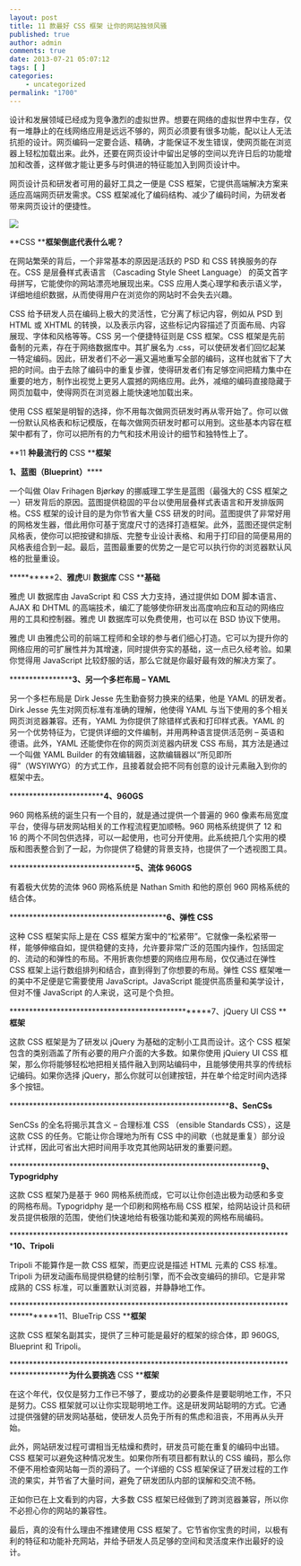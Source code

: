 ```yaml
---
layout: post
title: 11 款最好 CSS 框架 让你的网站独领风骚
published: true
author: admin
comments: true
date: 2013-07-21 05:07:12
tags: [ ]
categories:
    - uncategorized
permalink: "1700"
---
```

设计和发展领域已经成为竞争激烈的虚拟世界。想要在网络的虚拟世界中生存，仅有一堆静止的在线网络应用是远远不够的，网页必须要有很多功能，配以让人无法抗拒的设计。网页编码一定要合适、精确，才能保证不发生错误，使网页能在浏览器上轻松加载出来。此外，还要在网页设计中留出足够的空间以充许日后的功能增加和改善，这样做才能让更多与时俱进的特征能加入到网页设计中。

网页设计员和研发者可用的最好工具之一便是 CSS 框架，它提供高端解决方案来适应高端网页研发需求。CSS 框架减化了编码结构、减少了编码时间，为研发者带来网页设计的便捷性。

![][1]

**CSS ****框架倒底代表什么呢？**

在网站繁荣的背后，一个非常基本的原因是活跃的 PSD 和 CSS 转换服务的存在。CSS 是层叠样式表语言 （Cascading Style Sheet Language） 的英文首字母拼写，它能使你的网站漂亮地展现出来。CSS 应用人类心理学和表示语义学，详细地组织数据，从而使得用户在浏览你的网站时不会失去兴趣。

CSS 给予研发人员在编码上极大的灵活性，它分离了标记内容，例如从 PSD 到 HTML 或 XHTML 的转换，以及表示内容，这些标记内容描述了页面布局、内容展现、字体和风格等等。CSS 另一个便捷特征则是 CSS 框架。CSS 框架是先前备制的元素，存在于网络数据库中。其扩展名为 .css，可以使研发者们回忆起某一特定编码。因此，研发者们不必一遍又遍地重写全部的编码，这样也就省下了大把的时间。由于去除了编码中的重复步骤，使得研发者们有足够空间把精力集中在重要的地方，制作出视觉上更另人震撼的网络应用。此外，减缩的编码直接隐藏于网页加载中，使得网页在浏览器上能快速地加载出来。

使用 CSS 框架是明智的选择，你不用每次做网页研发时再从零开始了。你可以做一份默认风格表和标记模版，在每次做网页研发时都可以用到。这些基本内容在框架中都有了，你可以把所有的力气和技术用设计的细节和独特性上了。

**11 ****种最流行的**** CSS ****框架**

**1、****蓝图****（****Blueprint****）******

一个叫做 Olav Frihagen Bjørkøy 的挪威理工学生是蓝图（最强大的 CSS 框架之一）研发背后的原因。蓝图提供稳固的平台以使用层叠样式表语言和开发排版网格。CSS 框架的设计目的是为你节省大量 CSS 研发的时间。蓝图提供了非常好用的网格发生器，借此用你可基于宽度尺寸的选择打造框架。此外，蓝图还提供定制风格表，使你可以把按键和排版、完整专业设计表格、和用于打印目的简便易用的风格表组合到一起。最后，蓝图最重要的优势之一是它可以执行你的浏览器默认风格的批量重设。

**********2、****雅虎****UI ****数据库**** CSS ****基础**

雅虎 UI 数据库由 JavaScript 和 CSS 大力支持，通过提供如 DOM 脚本语言、AJAX 和 DHTML 的高端技术，编汇了能够使你研发出高度响应和互动的网络应用的工具和控制器。雅虎 UI 数据库可以免费使用，也可以在 BSD 协议下使用。

雅虎 UI 由雅虎公司的前端工程师和全球的参与者们细心打造。它可以为提升你的网络应用的可扩展性并为其增速，同时提供夯实的基础，这一点已久经考验。如果你觉得用 JavaScript 比较舒服的话，那么它就是你最好最有效的解决方案了。

******************3、****另一个多栏布局**** – YAML**

另一个多栏布局是 Dirk Jesse 先生勤奋努力换来的结果，他是 YAML 的研发者。Dirk Jesse 先生对网页标准有准确的理解，他使得 YAML 与当下使用的多个相关网页浏览器兼容。还有，YAML 为你提供了除错样式表和打印样式表。YAML 的另一个优势特征为，它提供详细的文件编制，并用两种语言提供活范例 – 英语和德语。此外，YAML 还能使你在你的网页浏览器内研发 CSS 布局，其方法是通过一个叫做 YAML Builder 的有效编辑器，这款编辑器以“所见即所得”（WSYIWYG）的方式工作，且接着就会把不同有创意的设计元素融入到你的框架中去。

**************************4、960GS**

960 网格系统的诞生只有一个目的，就是通过提供一个普遍的 960 像素布局宽度平台，使得与研发网站相关的工作程流程更加顺畅。960 网格系统提供了 12 和 16 的两个不同包供选择，可以一起使用，也可分开使用。此系统把几个实用的模版和图表整合到了一起，为你提供了稳健的背景支持，也提供了一个透视图工具。

**********************************5、****流体**** 960GS**

有着极大优势的流体 960 网格系统是 Nathan Smith 和他的原创 960 网格系统的结合体。

******************************************6、****弹性**** CSS**

这种 CSS 框架实际上是在 CSS 框架方案中的“松紧带”。它就像一条松紧带一样，能够伸缩自如，提供稳健的支持，允许要非常广泛的范围内操作，包括固定的、流动的和弹性的布局。不用折衷你想要的网络应用布局，仅仅通过在弹性 CSS 框架上运行数组排列和结合，直到得到了你想要的布局。弹性 CSS 框架唯一的美中不足便是它需要使用 JavaScript。JavaScript 能提供高质量和美学设计，但对不懂 JavaScript 的人来说，这可是个负担。

**************************************************7、jQuery UI CSS ****框架**

这款 CSS 框架是为了研发以 jQuery 为基础的定制小工具而设计。这个 CSS 框架包含的类别涵盖了所有必要的用户介面的大多数。如果你使用 jQuiery UI CSS 框架，那么你将能够轻松地把相关插件融入到网站编码中，且能够使用共享的传统标记编码。如果你选择 jQuery，那么你就可以创建按钮，并在单个给定时间内选择多个按钮。

**********************************************************8、SenCSs**

SenCSs 的全名将揭示其含义 – 合理标准 CSS （ensible Standards CSS），这是这款 CSS 的任务。它能让你合理地为所有 CSS 中的间歇（也就是重复）部分设计式样，因此可省出大把时间用手攻克其他网站研发的重要问题。

******************************************************************9、Typogridphy**

这款 CSS 框架乃是基于 960 网格系统而成，它可以让你创造出极为动感和多变的网格布局。Typogridphy 是一个印刷和网格布局 CSS 框架，给网站设计员和研发员提供极限的范围，使他们快速地给有极强功能和美观的网格布局编码。

**************************************************************************10、Tripoli**

Tripoli 不能算作是一款 CSS 框架，而更应说是描述 HTML 元素的 CSS 标准。Tripoli 为研发动画布局提供稳健的绘制引擎，而不会改变编码的排印。它是非常成熟的 CSS 标准，可以重置默认浏览器，并静静地工作。

**********************************************************************************11、BlueTrip CSS ****框架**

这款 CSS 框架名副其实，提供了三种可能是最好的框架的综合体，即 960GS, Blueprint 和 Tripoli。

******************************************************************************************为什么要挑选**** CSS ****框架**

在这个年代，仅仅是努力工作已不够了，要成功的必要条件是要聪明地工作，不只是努力。CSS 框架就可以让你实现聪明地工作。这是研发网站聪明的方式。它通过提供强健的研发网站基础，使研发人员免于所有的焦虑和沮丧，不用再从头开始。

此外，网站研发过程可谓相当无枯燥和费时，研发员可能在重复的编码中出错。CSS 框架可以避免这种情况发生。如果你所有项目都有默认的 CSS 编码，那么你不便不用检查网站每一页的源码了。一个详细的 CSS 框架保证了研发过程的工作流的果实，并节省了大量时间，避免了研发团队内部的误解和交流不畅。

正如你已在上文看到的内容，大多数 CSS 框架已经做到了跨浏览器兼容，所以你不必担心你的网站的兼容性。

最后，真的没有什么理由不推建使用 CSS 框架了。它节省你宝贵的时间，以极有利的特征和功能补充网站，并给予研发人员足够的空间和灵活度来作出最好的设计。

 [1]: http://yongz.com/yz/wp-content/uploads/2013/07/2bb5_CSS-01.png